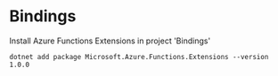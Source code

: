 # Bindings

Install Azure Functions Extensions in project 'Bindings'

```
dotnet add package Microsoft.Azure.Functions.Extensions --version 1.0.0
```
